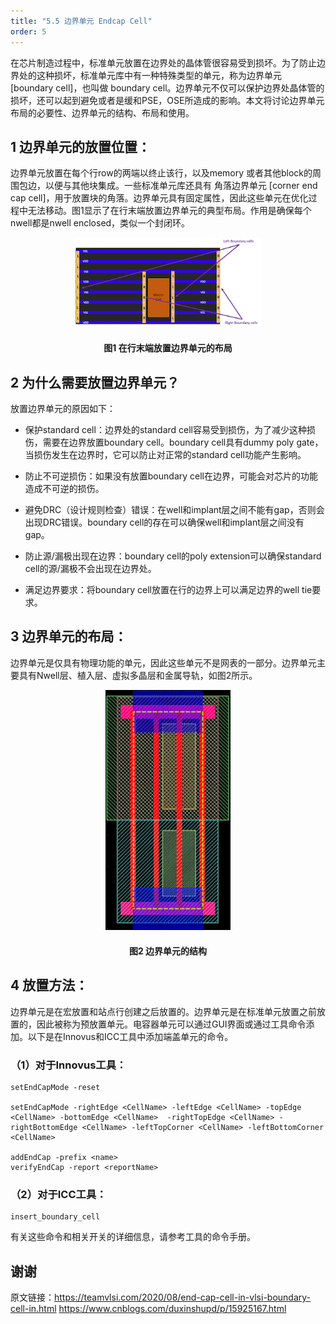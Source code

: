 ```yaml
---
title: "5.5 边界单元 Endcap Cell"
order: 5
---
```


在芯片制造过程中，标准单元放置在边界处的晶体管很容易受到损坏。为了防止边界处的这种损坏，标准单元库中有一种特殊类型的单元，称为边界单元 [boundary cell]，也叫做 boundary cell。边界单元不仅可以保护边界处晶体管的损坏，还可以起到避免或者是缓和PSE，OSE所造成的影响。本文将讨论边界单元布局的必要性、边界单元的结构、布局和使用。

## 1 边界单元的放置位置：

边界单元放置在每个行row的两端以终止该行，以及memory 或者其他block的周围包边，以便与其他块集成。一些标准单元库还具有 角落边界单元 [corner end cap cell]，用于放置块的角落。边界单元具有固定属性，因此这些单元在优化过程中无法移动。图1显示了在行末端放置边界单元的典型布局。作用是确保每个nwell都是nwell enclosed，类似一个封闭环。

<div style="text-align:center;">
  <img src="./EndCapPlacement.png" alt="ASIC Flow" width="300" />
  <h4>图1 在行末端放置边界单元的布局</h4>
</div>

## 2 为什么需要放置边界单元？

放置边界单元的原因如下：

- 保护standard cell：边界处的standard cell容易受到损伤，为了减少这种损伤，需要在边界放置boundary cell。boundary cell具有dummy poly gate，当损伤发生在边界时，它可以防止对正常的standard cell功能产生影响。

- 防止不可逆损伤：如果没有放置boundary cell在边界，可能会对芯片的功能造成不可逆的损伤。

- 避免DRC（设计规则检查）错误：在well和implant层之间不能有gap，否则会出现DRC错误。boundary cell的存在可以确保well和implant层之间没有gap。

- 防止源/漏极出现在边界：boundary cell的poly extension可以确保standard cell的源/漏极不会出现在边界处。

- 满足边界要求：将boundary cell放置在行的边界上可以满足边界的well tie要求。

## 3 边界单元的布局：

边界单元是仅具有物理功能的单元，因此这些单元不是网表的一部分。边界单元主要具有Nwell层、植入层、虚拟多晶层和金属导轨，如图2所示。

<div style="text-align:center;">
  <img src="endcapCell.png" alt="ASIC Flow" width="200" />
  <h4>图2 边界单元的结构</h4>
</div>



## 4 放置方法：

边界单元是在宏放置和站点行创建之后放置的。边界单元是在标准单元放置之前放置的，因此被称为预放置单元。电容器单元可以通过GUI界面或通过工具命令添加。以下是在Innovus和ICC工具中添加端盖单元的命令。

### （1）对于Innovus工具：

```
setEndCapMode -reset

setEndCapMode -rightEdge <CellName> -leftEdge <CellName> -topEdge <CellName> -bottomEdge <CellName>  -rightTopEdge <CellName> -rightBottomEdge <CellName> -leftTopCorner <CellName> -leftBottomCorner <CellName>

addEndCap -prefix <name>
verifyEndCap -report <reportName>
```

### （2）对于ICC工具：

```
insert_boundary_cell
```

有关这些命令和相关开关的详细信息，请参考工具的命令手册。

## 谢谢

原文链接：https://teamvlsi.com/2020/08/end-cap-cell-in-vlsi-boundary-cell-in.html
https://www.cnblogs.com/duxinshupd/p/15925167.html